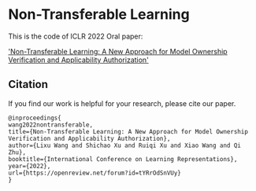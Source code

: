 # Non-Transferable Learning

This is the code of ICLR 2022 Oral paper:

['Non-Transferable Learning: A New Approach for Model Ownership Verification and Applicability Authorization'](https://openreview.net/forum?id=tYRrOdSnVUy)


## Citation
If you find our work is helpful for your research, please cite our paper.
```
@inproceedings{
wang2022nontransferable,
title={Non-Transferable Learning: A New Approach for Model Ownership Verification and Applicability Authorization},
author={Lixu Wang and Shichao Xu and Ruiqi Xu and Xiao Wang and Qi Zhu},
booktitle={International Conference on Learning Representations},
year={2022},
url={https://openreview.net/forum?id=tYRrOdSnVUy}
}
```
